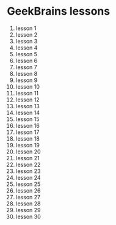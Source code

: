 # GeekBrains lessons

1. lesson 1  
2. lesson 2  
3. lesson 3
4. lesson 4
5. lesson 5
6. lesson 6
7. lesson 7
8. lesson 8
9. lesson 9
10. lesson 10
11. lesson 11
12. lesson 12
13. lesson 13
14. lesson 14
15. lesson 15
16. lesson 16
17. lesson 17
18. lesson 18
19. lesson 19
20. lesson 20
21. lesson 21
22. lesson 22
23. lesson 23
24. lesson 24
25. lesson 25
26. lesson 26
27. lesson 27
28. lesson 28
29. lesson 29
30. lesson 30
